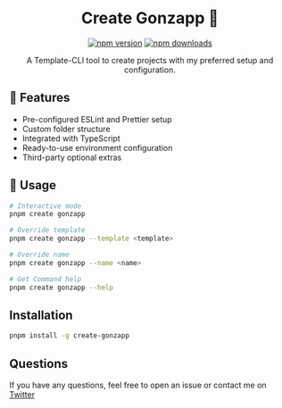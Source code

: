 <h1 align="center">Create Gonzapp 🧉</h1>

<div align="center">
  
[![npm version](https://img.shields.io/npm/v/your-package-name.svg)](https://www.npmjs.com/package/create-gonzapp)
[![npm downloads](https://img.shields.io/npm/dt/your-package-name.svg)](https://www.npmjs.com/package/create-gonzapp)

</div>
<p align="center">
  A Template-CLI tool to create projects with my preferred setup and configuration.
</p>

## 🫡 Features
- Pre-configured ESLint and Prettier setup
- Custom folder structure
- Integrated with TypeScript
- Ready-to-use environment configuration
- Third-party optional extras

## 🚀 Usage

```bash
# Interactive mode
pnpm create gonzapp

# Override template
pnpm create gonzapp --template <template>

# Override name
pnpm create gonzapp --name <name>

# Get Command help
pnpm create gonzapp --help
```

## Installation

```bash
pnpm install -g create-gonzapp
```

## Questions

If you have any questions, feel free to open an issue or contact me on [Twitter](https://twitter.com/_gonzaparra)
